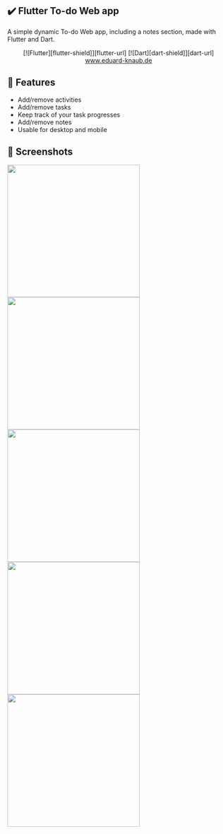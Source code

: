 ## ✔️ Flutter To-do Web app 

A simple dynamic To-do Web app, including a notes section, made with Flutter and Dart.

<div align="center">
[![Flutter][flutter-shield]][flutter-url] [![Dart][dart-shield]][dart-url]
</div>

<div align="center">
    <a href="https://eduard-knaub.de">
      www.eduard-knaub.de
    </a>
</div>

## 📜 Features
- Add/remove activities
- Add/remove tasks
- Keep track of your task progresses
- Add/remove notes
- Usable for desktop and mobile

## 📸 Screenshots

<img src="https://github.com/raqo0/todo_webapp/blob/main/notesDesktop.png" width="300"> <img src="https://github.com/raqo0/todo_webapp/blob/main/notesMobile.png" width="300"> <img src="https://github.com/raqo0/todo_webapp/blob/main/todoDesktop.png" width="300">
<img src="https://github.com/raqo0/todo_webapp/blob/main/todoMobile.png" width="300"> <img src="https://github.com/raqo0/todo_webapp/blob/main/drawerMobile.png" width="300"> 


[flutter-shield]: https://img.shields.io/badge/Flutter-Framework-blue?logo=flutter
[flutter-url]: https://flutter.io/
[dart-shield]: https://img.shields.io/badge/Dart-Language-blue?logo=dart
[dart-url]: https://www.dartlang.org/
